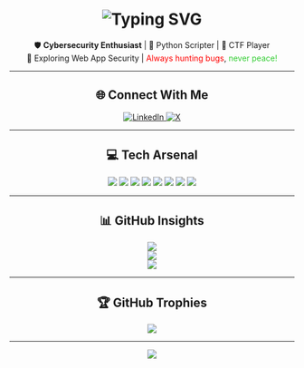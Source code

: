 <!-- Center-aligned content with stylish name -->

<h1 align="center">
  <img src="https://readme-typing-svg.herokuapp.com?font=Fira+Code&pause=1000&color=FF0000&center=true&vCenter=true&width=435&lines=👨‍💻+Resham+Chaudhari+👨‍💻;Cybersecurity+Enthusiast+%7C+Python+%7C+CTF+Player" alt="Typing SVG" />
</h1>

<p align="center">
🛡️ <b>Cybersecurity Enthusiast</b> | 🐍 Python Scripter | 🧠 CTF Player <br>
🔎 Exploring Web App Security | <span style="color:red;">Always hunting bugs</span>, <span style="color:limegreen;">never peace!</span>
</p>

---

<h2 align="center">🌐 Connect With Me</h2>

<p align="center">
  <a href="https://www.linkedin.com/in/reshamchaudhari">
    <img src="https://img.shields.io/badge/LinkedIn-%230077B5.svg?style=for-the-badge&logo=linkedin&logoColor=white" alt="LinkedIn" />
  </a>
  <a href="https://x.com/ReshamC57635353">
    <img src="https://img.shields.io/badge/X-black.svg?style=for-the-badge&logo=X&logoColor=white" alt="X" />
  </a>
</p>

---

<h2 align="center">💻 Tech Arsenal</h2>

<p align="center">
  <img src="https://img.shields.io/badge/C++-%2300599C.svg?style=for-the-badge&logo=c%2B%2B&logoColor=white" />
  <img src="https://img.shields.io/badge/Python-3670A0?style=for-the-badge&logo=python&logoColor=ffdd54" />
  <img src="https://img.shields.io/badge/Objective--C-%233A95E3.svg?style=for-the-badge&logo=apple&logoColor=white" />
  <img src="https://img.shields.io/badge/PowerShell-%235391FE.svg?style=for-the-badge&logo=powershell&logoColor=white" />
  <img src="https://img.shields.io/badge/Windows%20Terminal-%234D4D4D.svg?style=for-the-badge&logo=windows-terminal&logoColor=white" />
  <img src="https://img.shields.io/badge/AWS-%23FF9900.svg?style=for-the-badge&logo=amazon-aws&logoColor=white" />
  <img src="https://img.shields.io/badge/Anaconda-%2344A833.svg?style=for-the-badge&logo=anaconda&logoColor=white" />
  <img src="https://img.shields.io/badge/MySQL-4479A1.svg?style=for-the-badge&logo=mysql&logoColor=white" />
</p>

---

<h2 align="center">📊 GitHub Insights</h2>

<p align="center">
  <img src="https://github-readme-stats.vercel.app/api?username=skrullrc&theme=tokyonight&hide_border=false&include_all_commits=false&count_private=false" /><br>
  <img src="https://nirzak-streak-stats.vercel.app/?user=skrullrc&theme=tokyonight&hide_border=false" /><br>
  <img src="https://github-readme-stats.vercel.app/api/top-langs/?username=skrullrc&theme=tokyonight&hide_border=false&layout=compact" />
</p>

---

<h2 align="center">🏆 GitHub Trophies</h2>

<p align="center">
  <img src="https://github-profile-trophy.vercel.app/?username=skrullrc&theme=radical&no-frame=false&no-bg=false&margin-w=10" />
</p>

---

<p align="center">
  <img src="https://visitcount.itsvg.in/api?id=skrullrc&icon=0&color=4" />
</p>

<!-- Proudly crafted with cyber vibes 😎 -->
<!-- Made with ❤️ & 💻 by Resham -->

